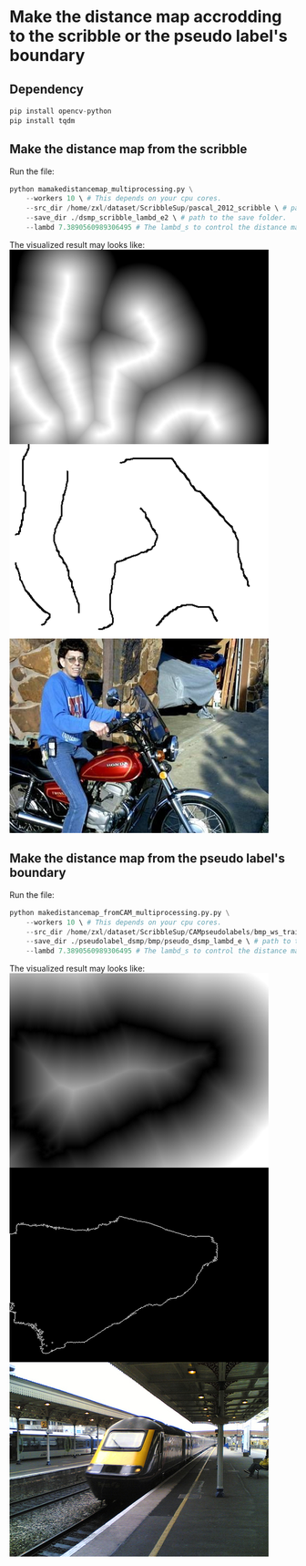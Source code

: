 # Make the distance map accrodding to the scribble or the pseudo label's boundary

## Dependency

```py
pip install opencv-python
pip install tqdm
```

## Make the distance map from the scribble

Run the file:
```py
python mamakedistancemap_multiprocessing.py \
    --workers 10 \ # This depends on your cpu cores.
    --src_dir /home/zxl/dataset/ScribbleSup/pascal_2012_scribble \ # path to the scribble mask folder.
    --save_dir ./dsmp_scribble_lambd_e2 \ # path to the save folder.
    --lambd 7.3890560989306495 # The lambd_s to control the distance map.
```
The visualized result may looks like:
![](2008_003820.png)
## Make the distance map from the pseudo label's boundary

Run the file:
```py
python makedistancemap_fromCAM_multiprocessing.py.py \
    --workers 10 \ # This depends on your cpu cores.
    --src_dir /home/zxl/dataset/ScribbleSup/CAMpseudolabels/bmp_ws_train_aug_dataset \ # path to the pseudo label folder.
    --save_dir ./pseudolabel_dsmp/bmp/pseudo_dsmp_lambd_e \ # path to the save folder.
    --lambd 7.3890560989306495 # The lambd_s to control the distance map.
```
The visualized result may looks like:
![](2008_008336.png)